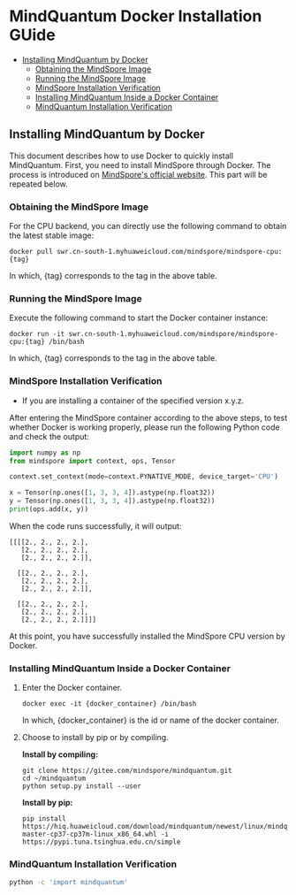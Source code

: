 # MindQuantum Docker Installation GUide

<!-- TOC --->

- [Installing MindQuantum by Docker](#installing-mindquantum-by-docker)
    - [Obtaining the MindSpore Image](#obtaining-the-mindSpore-image)
    - [Running the MindSpore Image](#running-the-mindspore-image)
    - [MindSpore Installation Verification](#mindspore-installation-verification)
    - [Installing MindQuantum Inside a Docker Container](#installing-mindquantum-inside-a-docker-container)
    - [MindQuantum Installation Verification](#mindquantum-installation-verification)

<!-- TOC --->

## Installing MindQuantum by Docker

This document describes how to use Docker to quickly install MindQuantum. First, you need to install MindSpore through Docker. The process is introduced on [MindSpore's official website](https://www.mindspore.cn/install/en). This part will be repeated below.

### Obtaining the MindSpore Image

For the CPU backend, you can directly use the following command to obtain the latest stable image:

```shell
docker pull swr.cn-south-1.myhuaweicloud.com/mindspore/mindspore-cpu:{tag}
```

In which, {tag} corresponds to the tag in the above table.

### Running the MindSpore Image

Execute the following command to start the Docker container instance:

```shell
docker run -it swr.cn-south-1.myhuaweicloud.com/mindspore/mindspore-cpu:{tag} /bin/bash
```

In which, {tag} corresponds to the tag in the above table.

### MindSpore Installation Verification

- If you are installing a container of the specified version x.y.z.

After entering the MindSpore container according to the above steps, to test whether Docker is working properly, please run the following Python code and check the output:

```python
import numpy as np
from mindspore import context, ops, Tensor

context.set_context(mode=context.PYNATIVE_MODE, device_target='CPU')

x = Tensor(np.ones([1, 3, 3, 4]).astype(np.float32))
y = Tensor(np.ones([1, 3, 3, 4]).astype(np.float32))
print(ops.add(x, y))
```

When the code runs successfully, it will output:

```text
[[[[2., 2., 2., 2.],
   [2., 2., 2., 2.],
   [2., 2., 2., 2.]],

  [[2., 2., 2., 2.],
   [2., 2., 2., 2.],
   [2., 2., 2., 2.]],

  [[2., 2., 2., 2.],
   [2., 2., 2., 2.],
   [2., 2., 2., 2.]]]]
```

At this point, you have successfully installed the MindSpore CPU version by Docker.

### Installing MindQuantum Inside a Docker Container

1. Enter the Docker container.

    ```shell
    docker exec -it {docker_container} /bin/bash
    ```

    In which, {docker_container} is the id or name of the docker container.

2. Choose to install by pip or by compiling.

    **Install by compiling:**

    ```shell
    git clone https://gitee.com/mindspore/mindquantum.git
    cd ~/mindquantum
    python setup.py install --user
    ```

    **Install by pip:**

    ```shell
    pip install https://hiq.huaweicloud.com/download/mindquantum/newest/linux/mindquantum-master-cp37-cp37m-linux_x86_64.whl -i https://pypi.tuna.tsinghua.edu.cn/simple
    ```

### MindQuantum Installation Verification

```bash
python -c 'import mindquantum'
```
